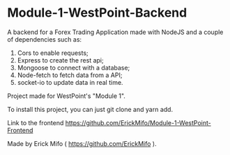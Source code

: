 # Module-1-WestPoint-Backend

A backend for a Forex Trading Application made with NodeJS and a couple of dependencies such as:

1. Cors to enable requests;
2. Express to create the rest api;
3. Mongoose to connect with a database;
4. Node-fetch to fetch data from a API;
5. socket-io to update data in real time.

Project made for WestPoint's "Module 1".

To install this project, you can just git clone and yarn add.

Link to the frontend https://github.com/ErickMifo/Module-1-WestPoint-Frontend

Made by Erick Mifo ( https://github.com/ErickMifo ).
